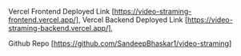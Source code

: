 Vercel Frontend Deployed Link [https://video-straming-frontend.vercel.app/],
Vercel Backend Deployed Link [https://video-straming-backend.vercel.app/],

Github Repo [https://github.com/SandeepBhaskar1/video-straming]
